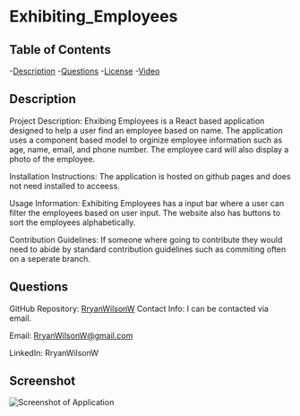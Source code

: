 # Exhibiting_Employees

  ## Table of Contents
  -[Description](#description)
  -[Questions](#questions)
  -[License](#license)
  -[Video](#video)
  
  ## Description
  Project Description: Ehxibing Employees is a React based application designed to help a user find an employee based on name. The application uses a component based model to  orginize employee information such as age, name, email, and phone number. The employee card will also display a photo of the employee.
  
  Installation Instructions: The application is hosted on github pages and does not need installed to acceess.
  
  Usage Information: Exhibiting Employees has a input bar where a user can filter the employees based on user input. The website also has buttons to sort the employees alphabetically.
  
 Contribution Guidelines: If someone where going to contribute they would need to abide by standard contribution guidelines such as commiting often on a seperate branch. 
  
  
  ## Questions
  GitHub Repository: <a href="https://github.com/RryanWilsonW/Exhibiting_Employees">RryanWilsonW</a>
  Contact Info: I can be contacted via email.

  Email: RryanWilsonW@gmail.com
  
  LinkedIn: RryanWilsonW

  ## Screenshot
  ![Screenshot of Application]()

  
